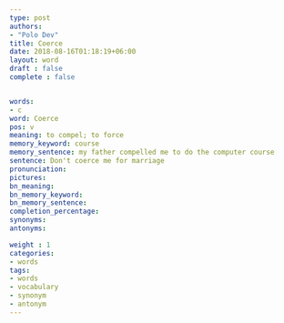 ```yaml
---
type: post
authors:
- "Polo Dev"
title: Coerce
date: 2018-08-16T01:18:19+06:00
layout: word
draft : false
complete : false


words:
- c
word: Coerce
pos: v
meaning: to compel; to force
memory_keyword: course
memory_sentence: my father compelled me to do the computer course
sentence: Don't coerce me for marriage
pronunciation:
pictures:
bn_meaning: 
bn_memory_keyword: 
bn_memory_sentence:
completion_percentage:
synonyms:
antonyms:

weight : 1
categories:
- words
tags:
- words
- vocabulary
- synonym
- antonym
---
```

